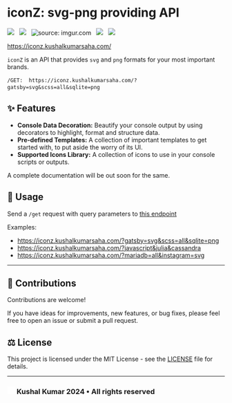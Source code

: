 # iconZ: svg-png providing API

<img style="height:24px" src="https://github.com/bcd-kushal/Kushal-Kumar/assets/96081625/3e08afee-1aeb-4f78-ae89-f883f31b4731"/> &nbsp;
<img style="height:26px" src="https://user-images.githubusercontent.com/25181517/183890598-19a0ac2d-e88a-4005-a8df-1ee36782fde1.png"/> &nbsp;
<img style="height:25px" src="https://i.imgur.com/fZXQgWk.png" title="source: imgur.com" /> &nbsp;
<img style="height:25px" src="https://railway.app/brand/logo-light.png"/> &nbsp;
<img style="height:25px" src="https://user-images.githubusercontent.com/25181517/117207330-263ba280-adf4-11eb-9b97-0ac5b40bc3be.png"/> &nbsp;

https://iconz.kushalkumarsaha.com/

`iconZ` is an API that provides `svg` and `png` formats for your most important brands.

```
/GET:  https://iconz.kushalkumarsaha.com/?gatsby=svg&scss=all&sqlite=png
```

## :sparkles: Features

- **Console Data Decoration:** Beautify your console output by using decorators to highlight, format and structure data.
- **Pre-defined Templates:** A collection of important templates to get started with, to put aside the worry of its UI.
- **Supported Icons Library:** A collection of icons to use in your console scripts or outputs.

A complete documentation will be out soon for the same.


## :sunflower: Usage

Send a `/get` request with query parameters to <a href='https://iconz.kushalkumarsaha.com/'>this endpoint</a> 

Examples:
- https://iconz.kushalkumarsaha.com/?gatsby=svg&scss=all&sqlite=png
- https://iconz.kushalkumarsaha.com/?javascript&julia&cassandra
- https://iconz.kushalkumarsaha.com/?mariadb=all&instagram=svg


<hr>


## :handshake: Contributions

Contributions are welcome! 

If you have ideas for improvements, new features, or bug fixes, please feel free to open an issue or submit a pull request.



## ⚖️ License

This project is licensed under the MIT License - see the <a href=''>LICENSE</a> file for details.

<hr>

<h3><img title="Kushal-Kumar" width="18" src="https://raw.githubusercontent.com/bcd-kushal/bcd-kushal/main/assets/icons/dark/filled/kushalkumar_bg_dark.png"/>&nbsp;Kushal Kumar 2024 • All rights reserved </h3>
